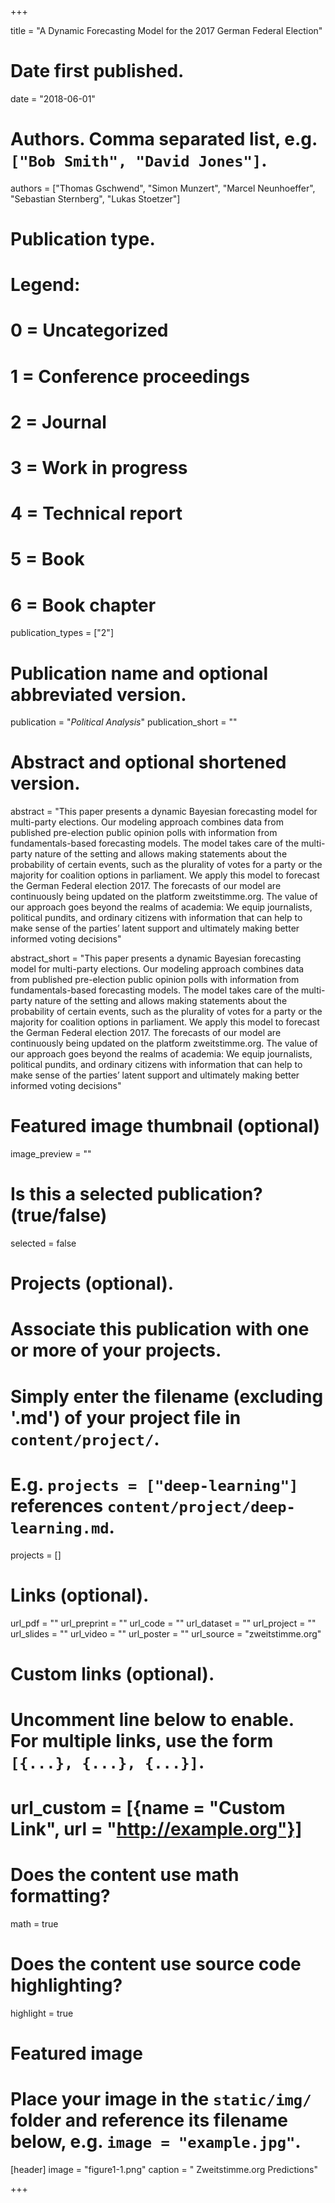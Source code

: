 +++

title = "A Dynamic Forecasting Model for the 2017 German Federal Election"

# Date first published.
date = "2018-06-01"

# Authors. Comma separated list, e.g. `["Bob Smith", "David Jones"]`.
authors = ["Thomas Gschwend", "Simon Munzert", "Marcel Neunhoeffer", "Sebastian Sternberg", "Lukas Stoetzer"]

# Publication type.
# Legend:
# 0 = Uncategorized
# 1 = Conference proceedings
# 2 = Journal
# 3 = Work in progress
# 4 = Technical report
# 5 = Book
# 6 = Book chapter
publication_types = ["2"]

# Publication name and optional abbreviated version.
publication = "*Political Analysis*"
publication_short = ""

# Abstract and optional shortened version.
abstract = "This paper presents a dynamic Bayesian forecasting model for multi-party elections. Our modeling approach combines data from published pre-election public opinion polls with information from fundamentals-based forecasting models. The model takes care of the multi-party nature of the setting and allows making statements about the probability of certain events, such as the plurality of votes for a party or the majority for coalition options in parliament. We apply this model to forecast the German Federal election 2017. The forecasts of our model are continuously being updated on the platform zweitstimme.org. The value of our approach goes beyond the realms of academia: We equip journalists, political pundits, and ordinary citizens with information that can help to make sense of the parties’ latent support and ultimately making better informed voting decisions"

abstract_short = "This paper presents a dynamic Bayesian forecasting model for multi-party elections. Our modeling approach combines data from published pre-election public opinion polls with information from fundamentals-based forecasting models. The model takes care of the multi-party nature of the setting and allows making statements about the probability of certain events, such as the plurality of votes for a party or the majority for coalition options in parliament. We apply this model to forecast the German Federal election 2017. The forecasts of our model are continuously being updated on the platform zweitstimme.org. The value of our approach goes beyond the realms of academia: We equip journalists, political pundits, and ordinary citizens with information that can help to make sense of the parties’ latent support and ultimately making better informed voting decisions"

# Featured image thumbnail (optional)
image_preview = ""

# Is this a selected publication? (true/false)
selected = false

# Projects (optional).
#   Associate this publication with one or more of your projects.
#   Simply enter the filename (excluding '.md') of your project file in `content/project/`.
#   E.g. `projects = ["deep-learning"]` references `content/project/deep-learning.md`.
projects = []

# Links (optional).
url_pdf = ""
url_preprint = ""
url_code = ""
url_dataset = ""
url_project = ""
url_slides = ""
url_video = ""
url_poster = ""
url_source = "zweitstimme.org"

# Custom links (optional).
#   Uncomment line below to enable. For multiple links, use the form `[{...}, {...}, {...}]`.
# url_custom = [{name = "Custom Link", url = "http://example.org"}]

# Does the content use math formatting?
math = true

# Does the content use source code highlighting?
highlight = true

# Featured image
# Place your image in the `static/img/` folder and reference its filename below, e.g. `image = "example.jpg"`.
[header]
image = "figure1-1.png"
caption = " Zweitstimme.org Predictions"

+++